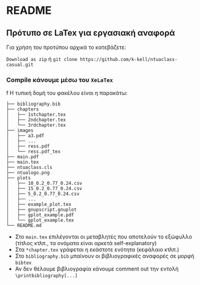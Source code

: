 # README
## Πρότυπο σε LaTex για εργασιακή αναφορά
Για χρήση του προτύπου αρχικά το κατεβάζετε:

`Download as zip` ή `git clone https://github.com/k-kell/ntuaclass-casual.git`

### Compile κάνουμε μέσω του `XeLaTex`
f
Η τυπική δομή του φακέλου είναι η παρακάτω:

```
├── bibliography.bib
├── chapters
│   ├── 1stchapter.tex
│   ├── 2ndchapter.tex
│   └── 3rdchapter.tex
├── images
│   ├── a3.pdf
│   ├── ...
│   ├── ress.pdf
│   └── ress.pdf_tex
├── main.pdf
├── main.tex
├── ntuaclass.cls
├── ntualogo.png
├── plots
│   ├── 10_0.2_0.77_0.24.csv
│   ├── 15_0.2_0.77_0.24.csv
│   ├── 5_0.2_0.77_0.24.csv
│   ├── ...
│   ├── example_plot.tex
│   ├── gnupscript.gnuplot
│   ├── gplot_example.pdf
│   └── gplot_example.tex
└── README.md
```

* Στο `main.tex` επιλέγονται οι μεταβλητές που αποτελούν το εξώφυλλο (τίτλος κτλπ., τα ονόματα είναι αρκετά self-explanatory) 
* Στα `*chapter.tex` γράφεται η εκάστοτε ενότητα (κεφάλαιο κτλπ.)
* Στο `bibliography.bib` μπαίνουν οι βιβλιογραφικές αναφορές σε μορφή `bibtex`
* Αν δεν θέλουμε βιβλιογραφία κάνουμε comment out την εντολή `\printbibliography[...]`
